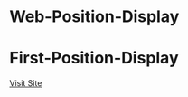 # Web-Position-Display
<h1>First-Position-Display</h1>
<a href="https://firstweblayout.netlify.com/">Visit Site</a>
